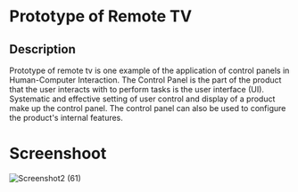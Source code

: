 # Prototype of Remote TV
<h2>Description</h2>
<p>Prototype of remote tv is one example of the application of control panels in Human-Computer Interaction.
The Control Panel is the part of the product that the user interacts with to perform tasks is the user interface (UI). Systematic and effective setting of user control and display of a product make up the control panel. The control panel can also be used to configure the product's internal features.</p>

# Screenshoot
![Screenshot2 (61)](https://user-images.githubusercontent.com/84588706/148153510-2312f79c-472b-4a38-a7d7-8d4b852ac875.png)
